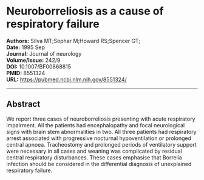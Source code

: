 # Neuroborreliosis as a cause of respiratory failure

**Authors:** Silva MT;Sophar M;Howard RS;Spencer GT;  
**Date:** 1995 Sep  
**Journal:** Journal of neurology  
**Volume/Issue:** 242/9  
**DOI:** 10.1007/BF00868815  
**PMID:** 8551324  
**URL:** https://pubmed.ncbi.nlm.nih.gov/8551324/

---

## Abstract

We report three cases of neuroborreliosis presenting with acute respiratory impairment. All the patients had encephalopathy and focal neurological signs with brain stem abnormalities in two. All three patients had respiratory arrest associated with progressive nocturnal hypoventilation or prolonged central apnoea. Tracheostomy and prolonged periods of ventilatory support were necessary in all cases and weaning was complicated by residual central respiratory disturbances. These cases emphasise that Borrelia infection should be considered in the differential diagnosis of unexplained respiratory failure.

